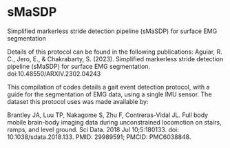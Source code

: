 # sMaSDP
Simplified markerless stride detection pipeline (sMaSDP) for surface EMG segmentation

Details of this protocol can be found in the following publications:
Aguiar, R. C., Jero, E., & Chakrabarty, S. (2023). Simplified markerless stride detection pipeline (sMaSDP) for surface EMG segmentation. doi:10.48550/ARXIV.2302.04243

This compilation of codes details a gait event detection protocol, with a guide for the segmentation of EMG data, using a single IMU sensor. The dataset this protocol uses was made available by:

Brantley JA, Luu TP, Nakagome S, Zhu F, Contreras-Vidal JL. Full body mobile brain-body imaging data during unconstrained locomotion on stairs, ramps, and level ground. Sci Data. 2018 Jul 10;5:180133. doi: 10.1038/sdata.2018.133. PMID: 29989591; PMCID: PMC6038848.

